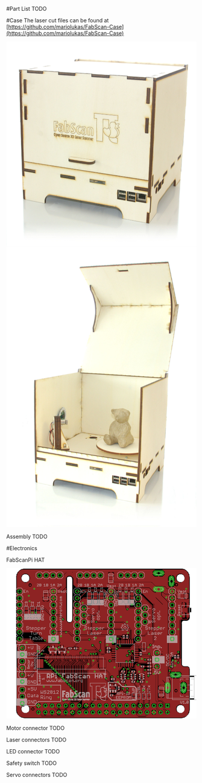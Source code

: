 #Part List
TODO

#Case
The laser cut files can be found at [https://github.com/mariolukas/FabScan-Case](https://github.com/mariolukas/FabScan-Case)

![drawing_200](images/FabScanPi_closed.jpg)
![drawing_200](images/FabScanPi_opened.jpg)

<span class="subheadline">Assembly</span>
TODO

#Electronics

<span class="subheadline">FabScanPi HAT</span>

![drawing_400](images/fabscanpihat.png)

<span class="subheadline">Motor connector</span>
TODO

<span class="subheadline">Laser connectors</span>
TODO

<span class="subheadline">LED connector</span>
TODO

<span class="subheadline">Safety switch</span>
TODO

<span class="subheadline">Servo connectors</span>
TODO